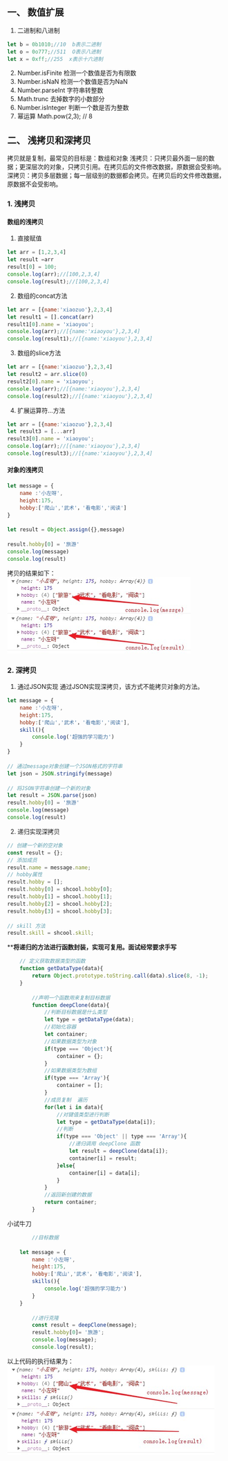 ## 一、 数值扩展
1. 二进制和八进制
```js
let b = 0b1010;//10  b表示二进制
let o = 0o777;//511  O表示八进制
let x = 0xff;//255  x表示十六进制
```
2. Number.isFinite 检测一个数值是否为有限数
3. Number.isNaN 检测一个数值是否为NaN
4. Number.parseInt 字符串转整数
5. Math.trunc 去掉数字的小数部分
6. Number.isInteger 判断一个数是否为整数
7. 幂运算 Math.pow(2,3); // 8

## 二、 浅拷贝和深拷贝
拷贝就是复制，最常见的目标是：数组和对象
浅拷贝：只拷贝最外面一层的数据；更深层次的对象，只拷贝引用。在拷贝后的文件修改数据，原数据会受影响。
深拷贝：拷贝多层数据；每一层级别的数据都会拷贝。在拷贝后的文件修改数据，原数据不会受影响。
### 1. 浅拷贝
#### 数组的浅拷贝
1. 直接赋值
```js
let arr = [1,2,3,4]
let result =arr 
result[0] = 100;
console.log(arr);//[100,2,3,4]
console.log(result);//[100,2,3,4]
```

2. 数组的concat方法
```js
let arr = [{name:'xiaozuo'},2,3,4]
let result1 = [].concat(arr)
result1[0].name = 'xiaoyou';
console.log(arr);//[{name:'xiaoyou'},2,3,4]
console.log(result1);//[{name:'xiaoyou'},2,3,4]
```
3. 数组的slice方法
```js
let arr = [{name:'xiaozuo'},2,3,4]
let result2 = arr.slice(0)
result2[0].name = 'xiaoyou';
console.log(arr);//[{name:'xiaoyou'},2,3,4]
console.log(result2);//[{name:'xiaoyou'},2,3,4]
```
4. 扩展运算符...方法
```js
let arr = [{name:'xiaozuo'},2,3,4]
let result3 = [...arr]
result3[0].name = 'xiaoyou';
console.log(arr);//[{name:'xiaoyou'},2,3,4]
console.log(result3);//[{name:'xiaoyou'},2,3,4]
```

#### 对象的浅拷贝

```js
let message = {
    name :'小左呀',
    height:175,
    hobby:['爬山','武术'，'看电影','阅读']
}

let result = Object.assign({},message)

result.hobby[0] = '旅游'
console.log(message)
console.log(result)
```
拷贝的结果如下：
![](../img/对象的浅拷贝.jpg)


### 2. 深拷贝
1. 通过JSON实现
通过JSON实现深拷贝，该方式不能拷贝对象的方法。
```js
let message = {
    name :'小左呀',
    height:175,
    hobby:['爬山','武术'，'看电影','阅读'],
    skill(){
        console.log('超强的学习能力')
    }
}

// 通过message对象创建一个JSON格式的字符串
let json = JSON.stringify(message)

// 将JSON字符串创建一个新的对象
let result = JSON.parse(json)
result.hobby[0] = '旅游'
console.log(message)
console.log(result)
```


2. 递归实现深拷贝
```js
// 创建一个新的空对象
const result = {};
// 添加成员
result.name = message.name;
// hobby属性
result.hobby = [];
result.hobby[0] = shcool.hobby[0];
result.hobby[1] = shcool.hobby[1];
result.hobby[2] = shcool.hobby[2];
result.hobby[3] = shcool.hobby[3];

// skill 方法
result.skill = shcool.skill;
```

****将递归的方法进行函数封装，实现可复用。面试经常要求手写**
```js
	// 定义获取数据类型的函数
	function getDataType(data){
		return Object.prototype.toString.call(data).slice(8, -1);
	}
		
        //声明一个函数用来复制目标数据
        function deepClone(data){
            //判断目标数据是什么类型
            let type = getDataType(data);
            //初始化容器
            let container;
            //如果数据类型为对象
            if(type === 'Object'){
                container = {};
            }
            //如果数据类型为数组
            if(type === 'Array'){
                container = [];
            }
            //成员复制  遍历
            for(let i in data){
                //对键值类型进行判断
                let type = getDataType(data[i]);
                //判断
                if(type === 'Object' || type === 'Array'){
                    //递归调用 deepClone 函数
                    let result = deepClone(data[i]);
                    container[i] = result;
                }else{
                    container[i] = data[i];
                }
            }
            //返回新创建的数据
            return container;
        }
```
小试牛刀
```js
        //目标数据

    let message = {
        name :'小左呀',
        height:175,
        hobby:['爬山','武术'，'看电影','阅读'],
        skills(){
            console.log('超强的学习能力')
        }
    }

        //进行克隆
        const result = deepClone(message);
        result.hobby[0]= '旅游';
        console.log(message);
        console.log(result);
```
以上代码的执行结果为：
![](../img/递归深拷贝.jpg)
